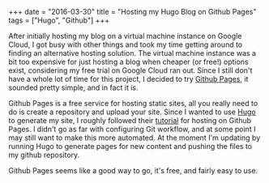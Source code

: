+++
date = "2016-03-30"
title = "Hosting my Hugo Blog on Github Pages"
tags = ["Hugo", "Github"]
+++

After initially hosting my blog on a virtual machine instance on Google Cloud, I got busy with other things and took my time getting around to finding an alternative hosting solution. The virtual machine instance was a bit too expensive for just hosting a blog when cheaper (or free!) options exist, considering my free trial on Google Cloud ran out. Since I still don't have a whole lot of time for this project, I decided to try [Github Pages](https://pages.github.com), it sounded pretty simple, and in fact it is.

Github Pages is a free service for hosting static sites, all you really need to do is create a repository and upload your site. Since I wanted to use [Hugo](https://gohugo.io) to generate my site, I roughly followed their [tutorial](https://gohugo.io/tutorials/github-pages-blog/) for hosting on Github Pages. I didn't go as far with configuring Git workflow, and at some point I may still want to make this more automated. At the moment I'm updating by running Hugo to generate pages for new content and pushing the files to my github repository. 

Github Pages seems like a good way to go, it's free, and fairly easy to use. 
